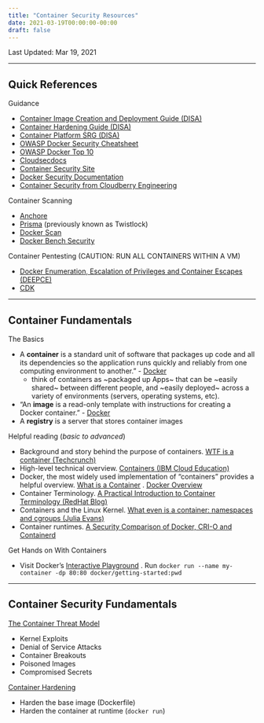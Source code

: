 ```yaml
---
title: "Container Security Resources"
date: 2021-03-19T00:00:00-00:00
draft: false
---
```

Last Updated: Mar 19, 2021

---
## Quick References
Guidance
* [Container Image Creation and Deployment Guide (DISA)](https://dl.dod.cyber.mil/wp-content/uploads/devsecops/pdf/DevSecOps_Enterprise_Container_Image_Creation_and_Deployment_Guide_2.6-Public-Release.pdf) 
* [Container Hardening Guide (DISA)](https://dl.dod.cyber.mil/wp-content/uploads/devsecops/pdf/Final_DevSecOps_Enterprise_Container_Hardening_Guide_1.1.pdf) 
* [Container Platform SRG (DISA)](https://public.cyber.mil/devsecops/) 
* [OWASP Docker Security Cheatsheet](https://github.com/OWASP/CheatSheetSeries/blob/master/cheatsheets/Docker_Security_Cheat_Sheet.md) 
* [OWASP Docker Top 10](https://github.com/OWASP/Docker-Security) 
* [Cloudsecdocs](https://cloudsecdocs.com/) 
* [Container Security Site](https://www.container-security.site/) 
* [Docker Security Documentation](https://docs.docker.com/engine/security/) 
* [Container Security from Cloudberry Engineering](https://cloudberry.engineering/tags/containers/) 

Container Scanning
* [Anchore](https://anchore.com/opensource/) 
* [Prisma](https://www.paloaltonetworks.com/prisma/cloud)  (previously known as Twistlock)
* [Docker Scan](https://docs.docker.com/engine/scan/) 
* [Docker Bench Security](https://github.com/docker/docker-bench-security) 

Container Pentesting (CAUTION: RUN ALL CONTAINERS WITHIN A VM)
* [Docker Enumeration, Escalation of Privileges and Container Escapes (DEEPCE)](https://github.com/stealthcopter/deepce/) 
* [CDK](https://github.com/cdk-team/CDK) 


---
## Container Fundamentals
The Basics
* A **container** is a standard unit of software that packages up code and all its dependencies so the application runs quickly and reliably from one computing environment to another.” -  [Docker](https://www.docker.com/resources/what-container) 
	* think of containers as ~packaged up Apps~ that can be ~easily shared~ between different people, and ~easily deployed~ across a variety of environments (servers, operating systems, etc).
* “An **image** is a read-only template with instructions for creating a Docker container.” -  [Docker](https://docs.docker.com/get-started/overview/) 
* A **registry** is a server that stores container images

Helpful reading (*basic to advanced*)
* Background and story behind the purpose of containers.  [WTF is a container (Techcrunch)](https://techcrunch.com/2016/10/16/wtf-is-a-container/?guccounter=1&guce_referrer=aHR0cHM6Ly93d3cuZ29vZ2xlLmNvbS8&guce_referrer_sig=AQAAAFz-QEIPs5dXGi_sUYC2_KG_SvWzpnmyBLZTF5bdQBHGWJF0lSBPMEPVp7g6O6CB74NPHfO1XYqDKIvXG4jNf9i7ZD8qp0PNNRtBtxhdqC7d3hiCvhXRRzFrY7rr3zDhmEt5d58gggrNsQNjVx-jA4PKTKtyrBSH77-vJB7lvuor) 
* High-level technical overview.  [Containers (IBM Cloud Education)](https://www.ibm.com/cloud/learn/containers) 
* Docker, the most widely used implementation of “containers” provides a helpful overview.  [What is a Container](https://www.docker.com/resources/what-container) .  [Docker Overview](https://docs.docker.com/get-started/overview/) 
* Container Terminology.  [A Practical Introduction to Container Terminology (RedHat Blog)](https://developers.redhat.com/blog/2018/02/22/container-terminology-practical-introduction/) 
* Containers and the Linux Kernel.  [What even is a container: namespaces and cgroups (Julia Evans)](https://jvns.ca/blog/2016/10/10/what-even-is-a-container/) 
* Container runtimes.  [A Security Comparison of Docker, CRI-O and Containerd](https://thenewstack.io/a-security-comparison-of-docker-cri-o-and-containerd/) 

Get Hands on With Containers
* Visit Docker’s  [Interactive Playground](https://labs.play-with-docker.com/) . Run `docker run --name my-container -dp 80:80 docker/getting-started:pwd`


---
## Container Security Fundamentals
 [The Container Threat Model](https://cloudsecdocs.com/container_security/theory/threats/docker_threat_model/) 
* Kernel Exploits
* Denial of Service Attacks
* Container Breakouts
* Poisoned Images
* Compromised Secrets

 [Container Hardening](https://cloudsecdocs.com/container_security/devops/secure_deployment/docker_focus_areas/) 
* Harden the base image (Dockerfile)
* Harden the container at runtime (`docker run`)
